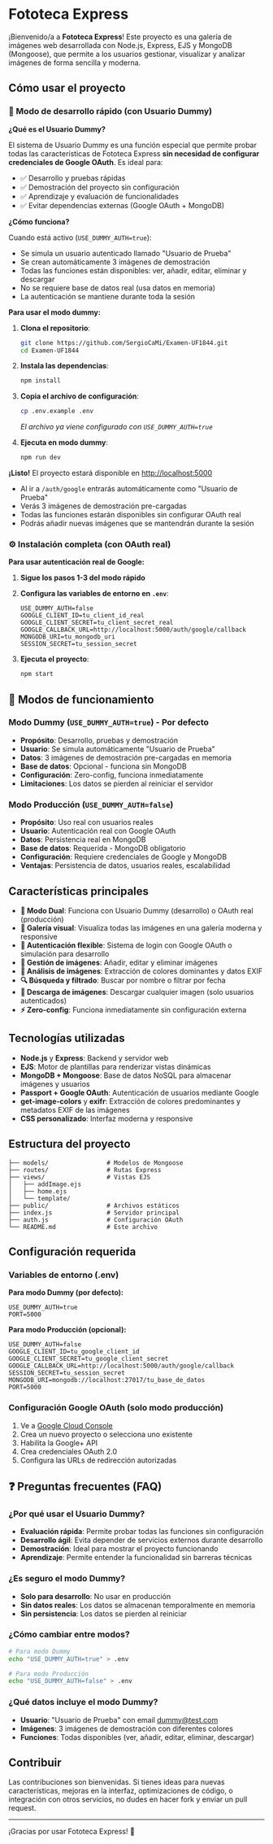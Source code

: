 # Fototeca Express

¡Bienvenido/a a **Fototeca Express**! Este proyecto es una galería de imágenes web desarrollada con Node.js, Express, EJS y MongoDB (Mongoose), que permite a los usuarios gestionar, visualizar y analizar imágenes de forma sencilla y moderna.

## Cómo usar el proyecto

### 🚀 Modo de desarrollo rápido (con Usuario Dummy)

**¿Qué es el Usuario Dummy?**

El sistema de Usuario Dummy es una función especial que permite probar todas las características de Fototeca Express **sin necesidad de configurar credenciales de Google OAuth**. Es ideal para:
- ✅ Desarrollo y pruebas rápidas
- ✅ Demostración del proyecto sin configuración
- ✅ Aprendizaje y evaluación de funcionalidades
- ✅ Evitar dependencias externas (Google OAuth + MongoDB)

**¿Cómo funciona?**

Cuando está activo (`USE_DUMMY_AUTH=true`):
- Se simula un usuario autenticado llamado "Usuario de Prueba"
- Se crean automáticamente 3 imágenes de demostración
- Todas las funciones están disponibles: ver, añadir, editar, eliminar y descargar
- No se requiere base de datos real (usa datos en memoria)
- La autenticación se mantiene durante toda la sesión

**Para usar el modo dummy:**

1. **Clona el repositorio**:
   ```bash
   git clone https://github.com/SergioCaMi/Examen-UF1844.git
   cd Examen-UF1844
   ```

2. **Instala las dependencias**:
   ```bash
   npm install
   ```

3. **Copia el archivo de configuración**:
   ```bash
   cp .env.example .env
   ```
   *El archivo ya viene configurado con `USE_DUMMY_AUTH=true`*

4. **Ejecuta en modo dummy**:
   ```bash
   npm run dev
   ```

**¡Listo!** El proyecto estará disponible en [http://localhost:5000](http://localhost:5000)

- Al ir a `/auth/google` entrarás automáticamente como "Usuario de Prueba"
- Verás 3 imágenes de demostración pre-cargadas
- Todas las funciones estarán disponibles sin configurar OAuth real
- Podrás añadir nuevas imágenes que se mantendrán durante la sesión

### ⚙️ Instalación completa (con OAuth real)

**Para usar autenticación real de Google:**

1. **Sigue los pasos 1-3 del modo rápido**

2. **Configura las variables de entorno en `.env`**:
   ```env
   USE_DUMMY_AUTH=false
   GOOGLE_CLIENT_ID=tu_client_id_real
   GOOGLE_CLIENT_SECRET=tu_client_secret_real
   GOOGLE_CALLBACK_URL=http://localhost:5000/auth/google/callback
   MONGODB_URI=tu_mongodb_uri
   SESSION_SECRET=tu_session_secret
   ```

3. **Ejecuta el proyecto**:
   ```bash
   npm start
   ```

## 🔀 Modos de funcionamiento

### Modo Dummy (`USE_DUMMY_AUTH=true`) - **Por defecto**
- **Propósito**: Desarrollo, pruebas y demostración
- **Usuario**: Se simula automáticamente "Usuario de Prueba"
- **Datos**: 3 imágenes de demostración pre-cargadas en memoria
- **Base de datos**: Opcional - funciona sin MongoDB
- **Configuración**: Zero-config, funciona inmediatamente
- **Limitaciones**: Los datos se pierden al reiniciar el servidor

### Modo Producción (`USE_DUMMY_AUTH=false`)
- **Propósito**: Uso real con usuarios reales
- **Usuario**: Autenticación real con Google OAuth
- **Datos**: Persistencia real en MongoDB
- **Base de datos**: Requerida - MongoDB obligatorio
- **Configuración**: Requiere credenciales de Google y MongoDB
- **Ventajas**: Persistencia de datos, usuarios reales, escalabilidad

## Características principales

- **🔄 Modo Dual**: Funciona con Usuario Dummy (desarrollo) o OAuth real (producción)
- **📸 Galería visual**: Visualiza todas las imágenes en una galería moderna y responsive
- **🔐 Autenticación flexible**: Sistema de login con Google OAuth o simulación para desarrollo
- **📝 Gestión de imágenes**: Añadir, editar y eliminar imágenes
- **🎨 Análisis de imágenes**: Extracción de colores dominantes y datos EXIF
- **🔍 Búsqueda y filtrado**: Buscar por nombre o filtrar por fecha
- **💾 Descarga de imágenes**: Descargar cualquier imagen (solo usuarios autenticados)
- **⚡ Zero-config**: Funciona inmediatamente sin configuración externa

## Tecnologías utilizadas

- **Node.js** y **Express**: Backend y servidor web
- **EJS**: Motor de plantillas para renderizar vistas dinámicas  
- **MongoDB + Mongoose**: Base de datos NoSQL para almacenar imágenes y usuarios
- **Passport + Google OAuth**: Autenticación de usuarios mediante Google
- **get-image-colors** y **exifr**: Extracción de colores predominantes y metadatos EXIF de las imágenes
- **CSS personalizado**: Interfaz moderna y responsive

## Estructura del proyecto

```
├── models/                # Modelos de Mongoose
├── routes/                # Rutas Express  
├── views/                 # Vistas EJS
│   ├── addImage.ejs
│   ├── home.ejs
│   └── template/
├── public/                # Archivos estáticos
├── index.js               # Servidor principal
├── auth.js                # Configuración OAuth
└── README.md              # Este archivo
```

## Configuración requerida

### Variables de entorno (.env)

**Para modo Dummy (por defecto):**
```env
USE_DUMMY_AUTH=true
PORT=5000
```

**Para modo Producción (opcional):**
```env
USE_DUMMY_AUTH=false
GOOGLE_CLIENT_ID=tu_google_client_id
GOOGLE_CLIENT_SECRET=tu_google_client_secret  
GOOGLE_CALLBACK_URL=http://localhost:5000/auth/google/callback
SESSION_SECRET=tu_session_secret
MONGODB_URI=mongodb://localhost:27017/tu_base_de_datos
PORT=5000
```

### Configuración Google OAuth (solo modo producción)

1. Ve a [Google Cloud Console](https://console.cloud.google.com/)
2. Crea un nuevo proyecto o selecciona uno existente
3. Habilita la Google+ API
4. Crea credenciales OAuth 2.0
5. Configura las URLs de redirección autorizadas

## ❓ Preguntas frecuentes (FAQ)

### ¿Por qué usar el Usuario Dummy?
- **Evaluación rápida**: Permite probar todas las funciones sin configuración
- **Desarrollo ágil**: Evita depender de servicios externos durante desarrollo
- **Demostración**: Ideal para mostrar el proyecto funcionando
- **Aprendizaje**: Permite entender la funcionalidad sin barreras técnicas

### ¿Es seguro el modo Dummy?
- **Solo para desarrollo**: No usar en producción
- **Sin datos reales**: Los datos se almacenan temporalmente en memoria
- **Sin persistencia**: Los datos se pierden al reiniciar

### ¿Cómo cambiar entre modos?
```bash
# Para modo Dummy
echo "USE_DUMMY_AUTH=true" > .env

# Para modo Producción  
echo "USE_DUMMY_AUTH=false" > .env
```

### ¿Qué datos incluye el modo Dummy?
- **Usuario**: "Usuario de Prueba" con email dummy@test.com
- **Imágenes**: 3 imágenes de demostración con diferentes colores
- **Funciones**: Todas disponibles (ver, añadir, editar, eliminar, descargar)

## Contribuir

Las contribuciones son bienvenidas. Si tienes ideas para nuevas características, mejoras en la interfaz, optimizaciones de código, o integración con otros servicios, no dudes en hacer fork y enviar un pull request.

---

¡Gracias por usar Fototeca Express! 📸
